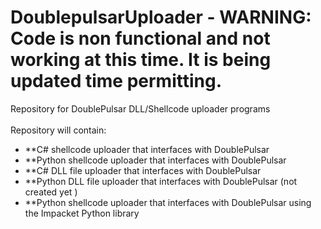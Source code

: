 # DoublepulsarUploader - WARNING: Code is non functional and not working at this time.  It is being updated time permitting.
Repository for DoublePulsar DLL/Shellcode uploader programs<br /><br />
Repository will contain:<br />
- **C# shellcode uploader that interfaces with DoublePulsar<br />
- **Python shellcode uploader that interfaces with DoublePulsar<br />
- **C# DLL file uploader that interfaces with DoublePulsar<br />
- **Python DLL file uploader that interfaces with DoublePulsar (not created yet )<br />
- **Python shellcode uploader that interfaces with DoublePulsar using the Impacket Python library<br />
